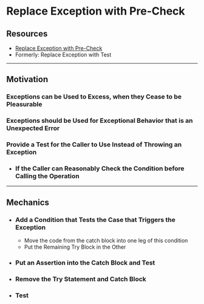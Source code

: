 # Replace Exception with Pre-Check

## Resources

- [Replace Exception with Pre-Check](https://memberservices.informit.com/my_account/webedition/9780135425664/html/replaceexceptionwithprecheck.html)
- Formerly: Replace Exception with Test

---
## Motivation

### Exceptions can be Used to Excess, when they Cease to be Pleasurable

### Exceptions should be Used for Exceptional Behavior that is an Unexpected Error

### Provide a Test for the Caller to Use Instead of Throwing an Exception
- ### If the Caller can Reasonably Check the Condition before Calling the Operation


---
## Mechanics

- ### Add a Condition that Tests the Case that Triggers the Exception
  - Move the code from the catch block into one leg of this condition
  - Put the Remaining Try Block in the Other

- ### Put an Assertion into the Catch Block and Test

- ### Remove the Try Statement and Catch Block

- ### Test